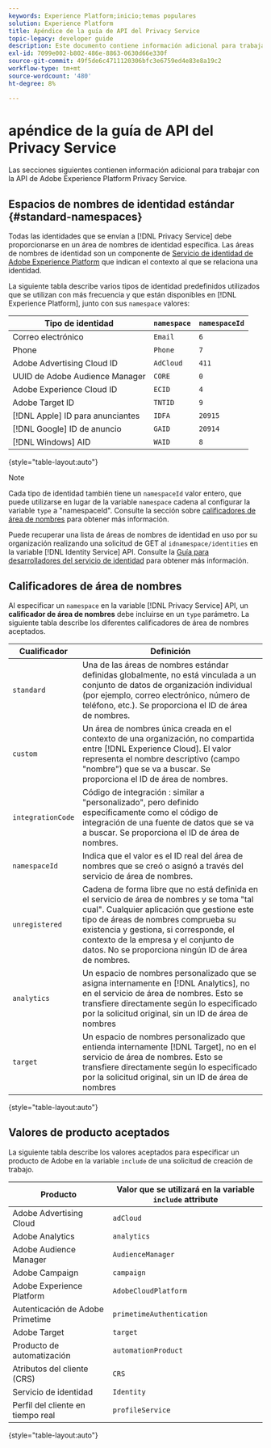 ```yaml
---
keywords: Experience Platform;inicio;temas populares
solution: Experience Platform
title: Apéndice de la guía de API del Privacy Service
topic-legacy: developer guide
description: Este documento contiene información adicional para trabajar con la API de Privacy Service.
exl-id: 7099e002-b802-486e-8863-0630d66e330f
source-git-commit: 49f5de6c4711120306bfc3e6759ed4e83e8a19c2
workflow-type: tm+mt
source-wordcount: '480'
ht-degree: 8%

---
```


# apéndice de la guía de API del Privacy Service

Las secciones siguientes contienen información adicional para trabajar con la API de Adobe Experience Platform Privacy Service.

## Espacios de nombres de identidad estándar {#standard-namespaces}

Todas las identidades que se envían a [!DNL Privacy Service] debe proporcionarse en un área de nombres de identidad específica. Las áreas de nombres de identidad son un componente de [Servicio de identidad de Adobe Experience Platform](../../identity-service/home.md) que indican el contexto al que se relaciona una identidad.

La siguiente tabla describe varios tipos de identidad predefinidos utilizados que se utilizan con más frecuencia y que están disponibles en [!DNL Experience Platform], junto con sus `namespace` valores:

| Tipo de identidad | `namespace` | `namespaceId` |
| --- | --- | --- |
| Correo electrónico | `Email` | `6` |
| Phone | `Phone` | `7` |
| Adobe Advertising Cloud ID | `AdCloud` | `411` |
| UUID de Adobe Audience Manager | `CORE` | `0` |
| Adobe Experience Cloud ID | `ECID` | `4` |
| Adobe Target ID | `TNTID` | `9` |
| [!DNL Apple] ID para anunciantes | `IDFA` | `20915` |
| [!DNL Google] ID de anuncio | `GAID` | `20914` |
| [!DNL Windows] AID | `WAID` | `8` |

{style=&quot;table-layout:auto&quot;}

>[!NOTE]
>
>Cada tipo de identidad también tiene un `namespaceId` valor entero, que puede utilizarse en lugar de la variable `namespace` cadena al configurar la variable `type` a &quot;namespaceId&quot;. Consulte la sección sobre [calificadores de área de nombres](#namespace-qualifiers) para obtener más información.

Puede recuperar una lista de áreas de nombres de identidad en uso por su organización realizando una solicitud de GET al `idnamespace/identities` en la variable [!DNL Identity Service] API. Consulte la [Guía para desarrolladores del servicio de identidad](../../identity-service/api/getting-started.md) para obtener más información.

## Calificadores de área de nombres

Al especificar un `namespace` en la variable [!DNL Privacy Service] API, un **calificador de área de nombres** debe incluirse en un `type` parámetro. La siguiente tabla describe los diferentes calificadores de área de nombres aceptados.

| Cualificador | Definición |
| --------- | ---------- |
| `standard` | Una de las áreas de nombres estándar definidas globalmente, no está vinculada a un conjunto de datos de organización individual (por ejemplo, correo electrónico, número de teléfono, etc.). Se proporciona el ID de área de nombres. |
| `custom` | Un área de nombres única creada en el contexto de una organización, no compartida entre [!DNL Experience Cloud]. El valor representa el nombre descriptivo (campo &quot;nombre&quot;) que se va a buscar. Se proporciona el ID de área de nombres. |
| `integrationCode` | Código de integración : similar a &quot;personalizado&quot;, pero definido específicamente como el código de integración de una fuente de datos que se va a buscar. Se proporciona el ID de área de nombres. |
| `namespaceId` | Indica que el valor es el ID real del área de nombres que se creó o asignó a través del servicio de área de nombres. |
| `unregistered` | Cadena de forma libre que no está definida en el servicio de área de nombres y se toma &quot;tal cual&quot;. Cualquier aplicación que gestione este tipo de áreas de nombres comprueba su existencia y gestiona, si corresponde, el contexto de la empresa y el conjunto de datos. No se proporciona ningún ID de área de nombres. |
| `analytics` | Un espacio de nombres personalizado que se asigna internamente en [!DNL Analytics], no en el servicio de área de nombres. Esto se transfiere directamente según lo especificado por la solicitud original, sin un ID de área de nombres |
| `target` | Un espacio de nombres personalizado que entienda internamente [!DNL Target], no en el servicio de área de nombres. Esto se transfiere directamente según lo especificado por la solicitud original, sin un ID de área de nombres |

{style=&quot;table-layout:auto&quot;}

## Valores de producto aceptados

La siguiente tabla describe los valores aceptados para especificar un producto de Adobe en la variable `include` de una solicitud de creación de trabajo.

| Producto | Valor que se utilizará en la variable `include` attribute |
| --- | --- |
| Adobe Advertising Cloud | `adCloud` |
| Adobe Analytics | `analytics` |
| Adobe Audience Manager | `AudienceManager` |
| Adobe Campaign | `campaign` |
| Adobe Experience Platform | `AdobeCloudPlatform` |
| Autenticación de Adobe Primetime | `primetimeAuthentication` |
| Adobe Target | `target` |
| Producto de automatización | `automationProduct` |
| Atributos del cliente (CRS) | `CRS` |
| Servicio de identidad | `Identity` |
| Perfil del cliente en tiempo real | `profileService` |

{style=&quot;table-layout:auto&quot;}